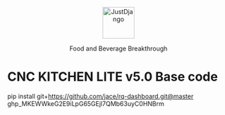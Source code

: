 <p align="center">
  <p align="center">
    <a href="https://image.yaksgames.com/v2/game/b/d/4/w4VzeMNTbZehrE2bkvU2j6wrbL2KxkLjam9inmUG.jpeg" target="_blank">
      <img src="https://image.yaksgames.com/v2/game/b/d/4/w4VzeMNTbZehrE2bkvU2j6wrbL2KxkLjam9inmUG.jpeg" alt="JustDjango" height="72">
    </a>
  </p>
  <p align="center">
    Food and Beverage Breakthrough
  </p>
</p>

# CNC KITCHEN LITE v5.0 Base code

pip install git+https://github.com/jace/rq-dashboard.git@master
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
